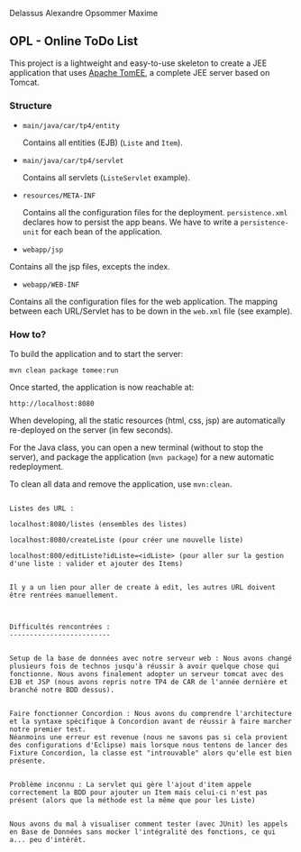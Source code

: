 Delassus Alexandre
Opsommer Maxime

## OPL - Online ToDo List

This project is a lightweight and easy-to-use skeleton to create a JEE application that uses [Apache TomEE](http://openejb.apache.org/apache-tomee.html), a complete JEE server based on Tomcat.

### Structure

  * `main/java/car/tp4/entity`
    
    Contains all entities (EJB) (`Liste` and `Item`).
    
  * `main/java/car/tp4/servlet`
  
    Contains all servlets (`ListeServlet` example).
    
  * `resources/META-INF`
    
    Contains all the configuration files for the deployment.
    `persistence.xml` declares how to persist the app beans.
    We have to write a `persistence-unit` for each bean of the application.
    
  * `webapp/jsp`
  
  Contains all the jsp files, excepts the index.
  
  * `webapp/WEB-INF`
  
  Contains all the configuration files for the web application.
  The mapping between each URL/Servlet has to be down in the `web.xml` file (see example).

### How to?

To build the application and to start the server:
```
mvn clean package tomee:run
```

Once started, the application is now reachable at:
```
http://localhost:8080
```

When developing, all the static resources (html, css, jsp) are automatically re-deployed on the server (in few seconds).

For the Java class, you can open a new terminal (without to stop the server), and package the application (`mvn package`) for a new automatic redeployment.

To clean all data and remove the application, use `mvn:clean`.


```

Listes des URL :

localhost:8080/listes (ensembles des listes)

localhost:8080/createListe (pour créer une nouvelle liste)

localhost:800/editListe?idListe=<idListe> (pour aller sur la gestion d'une liste : valider et ajouter des Items)


Il y a un lien pour aller de create à edit, les autres URL doivent être rentrées manuellement.



Difficultés rencontrées :
-------------------------


Setup de la base de données avec notre serveur web : Nous avons changé plusieurs fois de technos jusqu'à réussir à avoir quelque chose qui fonctionne. Nous avons finalement adopter un serveur tomcat avec des EJB et JSP (nous avons repris notre TP4 de CAR de l'année dernière et branché notre BDD dessus).


Faire fonctionner Concordion : Nous avons du comprendre l'architecture et la syntaxe spécifique à Concordion avant de réussir à faire marcher notre premier test.
Néanmoins une erreur est revenue (nous ne savons pas si cela provient des configurations d'Eclipse) mais lorsque nous tentons de lancer des Fixture Concordion, la classe est "introuvable" alors qu'elle est bien présente.


Problème inconnu : La servlet qui gère l'ajout d'item appele correctement la BDD pour ajouter un Item mais celui-ci n'est pas présent (alors que la méthode est la même que pour les Liste)


Nous avons du mal à visualiser comment tester (avec JUnit) les appels en Base de Données sans mocker l'intégralité des fonctions, ce qui a... peu d'intérêt.